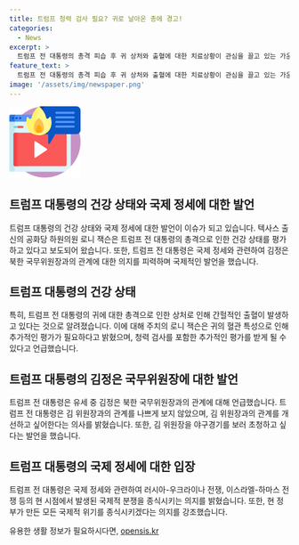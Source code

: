 ```yaml
---
title: 트럼프 청력 검사 필요? 귀로 날아온 총에 경고!
categories:
  - News
excerpt: >
  트럼프 전 대통령의 총격 피습 후 귀 상처와 출혈에 대한 치료상황이 관심을 끌고 있는 가운데, 트럼프는 김정은과의 정상회담에서 야구 보러 가자라는 제안을 통해 관계 개선을 논의하고 있다. 미 대통령 후보직으로 공식 수락한 트럼프는 김 위원장과의 관계를 강조하며, 국제적 분쟁을 종식시키는 방침을 밝히며 선거 유세를 이어가고 있다. 트럼프는 김 위원장과의 관계와 국제적 문제 해결에 대한 강력한 입장을 펼치고 있다.
feature_text: >
  트럼프 전 대통령의 총격 피습 후 귀 상처와 출혈에 대한 치료상황이 관심을 끌고 있는 가운데, 트럼프는 김정은과의 정상회담에서 야구 보러 가자라는 제안을 통해 관계 개선을 논의하고 있다. 미 대통령 후보직으로 공식 수락한 트럼프는 김 위원장과의 관계를 강조하며, 국제적 분쟁을 종식시키는 방침을 밝히며 선거 유세를 이어가고 있다. 트럼프는 김 위원장과의 관계와 국제적 문제 해결에 대한 강력한 입장을 펼치고 있다.
image: '/assets/img/newspaper.png'
---
```


<p><img src="/assets/img/news.png" alt="rentncar 속보" /></p>

<h2 data-ke-size="size26">트럼프 대통령의 건강 상태와 국제 정세에 대한 발언</h2>

<p data-ke-size="size16">트럼프 대통령의 건강 상태와 국제 정세에 대한 발언이 이슈가 되고 있습니다. 텍사스 출신의 공화당 하원의원 로니 잭슨은 트럼프 전 대통령의 총격으로 인한 건강 상태를 평가하고 있다고 보도되어 왔습니다. 또한, 트럼프 전 대통령은 국제 정세와 관련하여 김정은 북한 국무위원장과의 관계에 대한 의지를 피력하며 국제적인 발언을 했습니다.</p>

<h2 data-ke-size="size26">트럼프 대통령의 건강 상태</h2>

<p data-ke-size="size16">특히, 트럼프 전 대통령의 귀에 대한 총격으로 인한 상처로 인해 간헐적인 출혈이 발생하고 있다는 것으로 알려졌습니다. 이에 대해 주치의 로니 잭슨은 귀의 혈관 특성으로 인해 추가적인 평가가 필요하다고 밝혔으며, 청력 검사를 포함한 추가적인 평가를 받게 될 수 있다고 언급했습니다.</p>

<h2 data-ke-size="size26">트럼프 대통령의 김정은 국무위원장에 대한 발언</h2>

<p data-ke-size="size16">트럼프 전 대통령은 유세 중 김정은 북한 국무위원장과의 관계에 대해 언급했습니다. 트럼프 전 대통령은 김 위원장과의 관계를 나쁘게 보지 않았으며, 김 위원장과의 관계를 개선하고 싶어한다는 의사를 밝혔습니다. 또한, 김 위원장을 야구경기를 보러 초청하고 싶다는 발언을 했습니다.</p>

<h2 data-ke-size="size26">트럼프 대통령의 국제 정세에 대한 입장</h2>

<p data-ke-size="size16">트럼프 전 대통령은 국제 정세와 관련하여 러시아-우크라이나 전쟁, 이스라엘-하마스 전쟁 등의 현 시점에서 발생된 국제적 분쟁을 종식시키는 의지를 밝혔습니다. 또한, 현 정부가 만든 모든 국제적 위기를 종식시키겠다는 의지를 강조했습니다.</p>
유용한 생활 정보가 필요하시다면, <a href="https://opensis.kr" rel="dofollow">opensis.kr</a>


